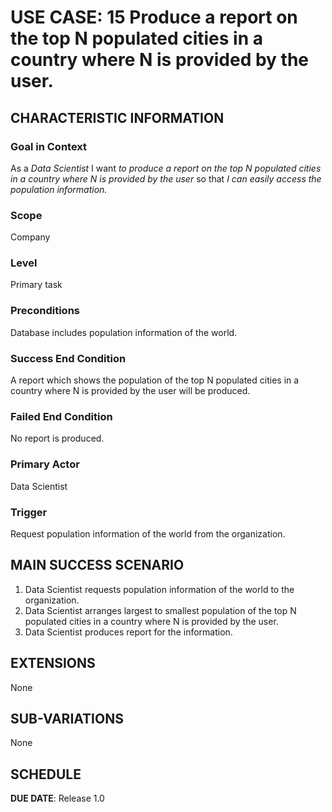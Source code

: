 # USE CASE: 15 Produce a report on the top N populated cities in a country where N is provided by the user.

## CHARACTERISTIC INFORMATION

### Goal in Context

As a *Data Scientist* I want *to produce a report on the top N populated cities in a country where N is provided by the user* so that *I can easily access the population information.*

### Scope

Company

### Level

Primary task

### Preconditions

Database includes population information of the world.

### Success End Condition

A report which shows the population of the top N populated cities in a country where N is provided by the user will be produced.

### Failed End Condition

No report is produced.

### Primary Actor

Data Scientist

### Trigger

Request population information of the world from the organization.

## MAIN SUCCESS SCENARIO

1. Data Scientist requests population information of the world to the organization.
2. Data Scientist arranges largest to smallest population of the top N populated cities in a country where N is provided by the user.
3. Data Scientist produces report for the information.

## EXTENSIONS

None

## SUB-VARIATIONS

None

## SCHEDULE

**DUE DATE**: Release 1.0